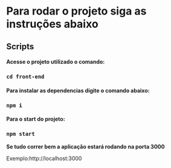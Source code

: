 # Para rodar o projeto siga as instruções abaixo


## Scripts

#### Acesse o projeto utilizado o comando:

### `cd front-end`

#### Para instalar as dependencias digite o comando abaixo:

### `npm i`

#### Para o start do projeto:

### `npm start`

**Se tudo correr bem a aplicação estará rodando na porta 3000**

Exemplo:http://localhost:3000
